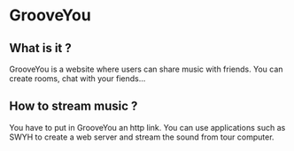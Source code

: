 # GrooveYou

## What is it ?
GrooveYou is a website where users can share music with friends.
You can create rooms, chat with your fiends...

## How to stream music ?
You have to put in GrooveYou an http link. You can use applications such as SWYH 
to create a web server and stream the sound from tour computer.

